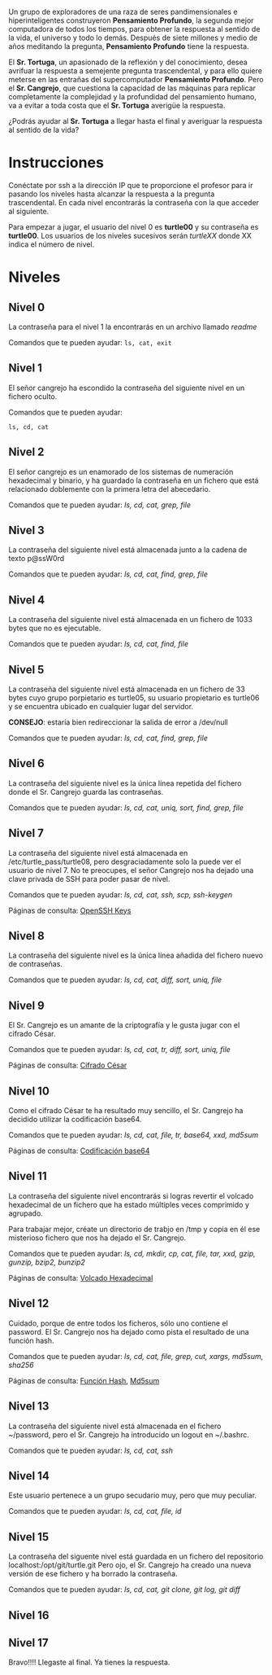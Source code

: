 Un grupo de exploradores de una raza de seres pandimensionales e hiperinteligentes construyeron **Pensamiento Profundo**, la segunda mejor computadora de todos los tiempos, para obtener la respuesta al sentido de la vida, el universo y todo lo demás. Después de siete millones y medio de años meditando la pregunta, **Pensamiento Profundo** tiene la respuesta.

El **Sr. Tortuga**, un apasionado de la reflexión y del conocimiento, desea avrifuar la respuesta a semejente pregunta trascendental, y para ello quiere meterse en las entrañas del supercomputador **Pensamiento Profundo**. Pero el **Sr. Cangrejo**, que cuestiona la capacidad de las máquinas para replicar completamente la complejidad y la profundidad del pensamiento humano, va a evitar a toda costa que el **Sr. Tortuga** averigüe la respuesta.

¿Podrás ayudar al **Sr. Tortuga** a llegar hasta el final y averiguar la respuesta al sentido de la vida?

# Instrucciones

Conéctate por ssh a la dirección IP que te proporcione el profesor para ir pasando los niveles hasta alcanzar la respuesta a la pregunta trascendental. En cada nivel encontrarás la contraseña con la que acceder al siguiente.

Para empezar a jugar, el usuario del nivel 0 es **turtle00** y su contraseña es **turtle00**. Los usuarios de los niveles sucesivos serán *turtleXX* donde XX indica el número de nivel.

# Niveles

## Nivel 0

La contraseña para el nivel 1 la encontrarás en un archivo llamado *readme*

Comandos que te pueden ayudar: `ls, cat, exit`

## Nivel 1

El señor cangrejo ha escondido la contraseña del siguiente nivel en un fichero oculto.

Comandos que te pueden ayudar: 
```
ls, cd, cat
```

## Nivel 2

El señor cangrejo es un enamorado de los sistemas de numeración hexadecimal y binario, y ha guardado la contraseña en un fichero que está relacionado doblemente con la primera letra del abecedario.

Comandos que te pueden ayudar: *ls, cd, cat, grep, file*

## Nivel 3

La contraseña del siguiente nivel está almacenada junto a la cadena de texto p@ssW0rd

Comandos que te pueden ayudar: *ls, cd, cat, find, grep, file*

## Nivel 4

La contraseña del siguiente nivel está almacenada en un fichero de 1033 bytes que no es ejecutable.

Comandos que te pueden ayudar: *ls, cd, cat, find, file*

## Nivel 5

La contraseña del siguiente nivel está almacenada en un fichero de 33 bytes cuyo grupo porpietario es turtle05, su usuario propietario es turtle06 y se encuentra ubicado en cualquier lugar del servidor.

**CONSEJO**: estaría bien redireccionar la salida de error a /dev/null

Comandos que te pueden ayudar: *ls, cd, cat, find, grep, file*

## Nivel 6

La contraseña del siguiente nivel es la única línea repetida del fichero donde el Sr. Cangrejo guarda las contraseñas.

Comandos que te pueden ayudar: *ls, cd, cat, uniq, sort, find, grep, file*

## Nivel 7

La contraseña del siguiente nivel está almacenada en /etc/turtle_pass/turtle08, pero desgraciadamente solo la puede ver el usuario de nivel 7. No te preocupes, el señor Cangrejo nos ha dejado una clave privada de SSH para poder pasar de nivel.

Comandos que te pueden ayudar: *ls, cd, cat, ssh, scp, ssh-keygen*

Páginas de consulta: [OpenSSH Keys](https://help.ubuntu.com/community/SSH/OpenSSH/Keys)

## Nivel 8

La contraseña del siguiente nivel es la única línea añadida del fichero nuevo de contraseñas.

Comandos que te pueden ayudar: *ls, cd, cat, diff, sort, uniq, file*

## Nivel 9

El Sr. Cangrejo es un amante de la criptografía y le gusta jugar con el cifrado César.

Comandos que te pueden ayudar: *ls, cd, cat, tr, diff, sort, uniq, file*

Páginas de consulta: [Cifrado César](https://es.wikipedia.org/wiki/ROT13)

## Nivel 10

Como el cifrado César te ha resultado muy sencillo, el Sr. Cangrejo ha decidido utilizar la codificación base64.

Comandos que te pueden ayudar: *ls, cd, cat, file, tr, base64, xxd, md5sum*

Páginas de consulta: [Codificación base64](https://es.wikipedia.org/wiki/Base64)

## Nivel 11

La contraseña del siguiente nivel encontrarás si logras revertir el volcado hexadecimal de un fichero que ha estado múltiples veces comprimido y agrupado.

Para trabajar mejor, créate un directorio de trabjo en /tmp y copia en él ese misterioso fichero que nos ha dejado el Sr. Cangrejo.

Comandos que te pueden ayudar: *ls, cd, mkdir, cp, cat, file, tar, xxd, gzip, gunzip, bzip2, bunzip2*

Páginas de consulta: [Volcado Hexadecimal](https://en.wikipedia.org/wiki/Hex_dump)

## Nivel 12

Cuidado, porque de entre todos los ficheros, sólo uno contiene el password. El Sr. Cangrejo nos ha dejado como pista el resultado de una función hash.

Comandos que te pueden ayudar: *ls, cd, cat, file, grep, cut, xargs, md5sum, sha256*

Páginas de consulta: [Función Hash](https://es.wikipedia.org/wiki/Funci%C3%B3n_hash), [Md5sum](https://es.wikipedia.org/wiki/Md5sum)

## Nivel 13

La contraseña del siguiente nivel está almacenada en el fichero ~/password, pero el Sr. Cangrejo ha introducido un logout en ~/.bashrc.

Comandos que te pueden ayudar: *ls, cd, cat, ssh*

## Nivel 14

Este usuario pertenece a un grupo secudario muy, pero que muy peculiar.

Comandos que te pueden ayudar: *ls, cd, cat, file, id*

## Nivel 15

La contraseña del siguente nivel está guardada en un fichero del repositorio localhost:/opt/git/turtle.git
Pero ojo, el Sr. Cangrejo ha creado una nueva versión de ese fichero y ha borrado la contraseña.

Comandos que te pueden ayudar: *ls, cd, cat, git clone, git log, git diff*

## Nivel 16

## Nivel 17

Bravo!!!! Llegaste al final. Ya tienes la respuesta.


